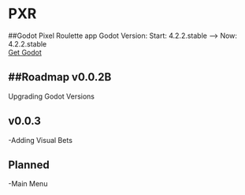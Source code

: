 # PXR
##Godot Pixel Roulette app
Godot Version: Start: 4.2.2.stable --> Now: 4.2.2.stable
<br>
[Get Godot](https://godotengine.org/download/)

##Roadmap
v0.0.2B
-
Upgrading Godot Versions

v0.0.3
-
-Adding Visual Bets<br>

Planned
-
-Main Menu
